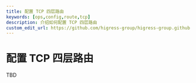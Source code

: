 ```yaml
---
title: 配置 TCP 四层路由
keywords: [ops,config,route,tcp]
description: 介绍如何配置 TCP 四层路由
custom_edit_url: https://github.com/higress-group/higress-group.github.io/blob/main/i18n/zh-cn/docusaurus-plugin-content-docs/current/ops/config/tcp-route.md
---
```


# 配置 TCP 四层路由

TBD
